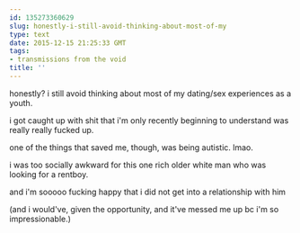 ```yaml
---
id: 135273360629
slug: honestly-i-still-avoid-thinking-about-most-of-my
type: text
date: 2015-12-15 21:25:33 GMT
tags:
- transmissions from the void
title: ''
---
```


honestly? i still avoid thinking about most of my dating/sex experiences as a youth.

i got caught up with shit that i'm only recently beginning to understand was really really fucked up.

one of the things that saved me, though, was being autistic. lmao.

i was too socially awkward for this one rich older white man who was looking for a rentboy.

and i'm sooooo fucking happy that i did not get into a relationship with him

(and i would've, given the opportunity, and it've messed me up bc i'm so impressionable.)